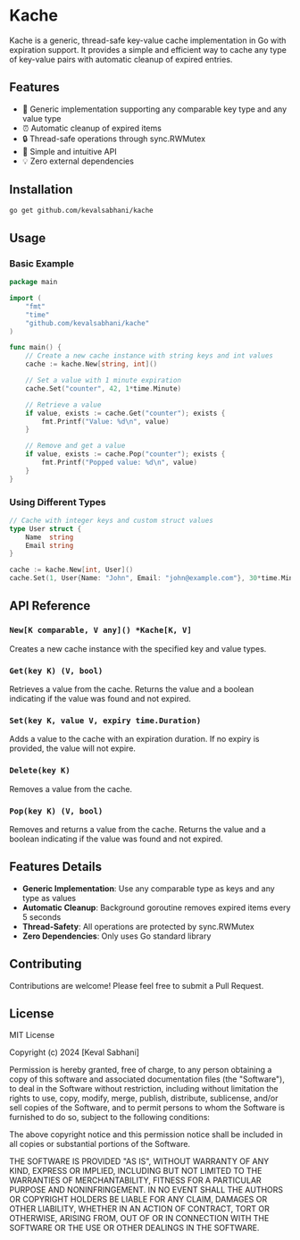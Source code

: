 # Kache

Kache is a generic, thread-safe key-value cache implementation in Go with expiration support. It provides a simple and efficient way to cache any type of key-value pairs with automatic cleanup of expired entries.

## Features

- 🎯 Generic implementation supporting any comparable key type and any value type
- ⏰ Automatic cleanup of expired items
- 🔒 Thread-safe operations through sync.RWMutex
- 🚀 Simple and intuitive API
- 💡 Zero external dependencies

## Installation

```bash
go get github.com/kevalsabhani/kache
```

## Usage

### Basic Example

```go
package main

import (
    "fmt"
    "time"
    "github.com/kevalsabhani/kache"
)

func main() {
    // Create a new cache instance with string keys and int values
    cache := kache.New[string, int]()

    // Set a value with 1 minute expiration
    cache.Set("counter", 42, 1*time.Minute)

    // Retrieve a value
    if value, exists := cache.Get("counter"); exists {
        fmt.Printf("Value: %d\n", value)
    }

    // Remove and get a value
    if value, exists := cache.Pop("counter"); exists {
        fmt.Printf("Popped value: %d\n", value)
    }
}
```

### Using Different Types

```go
// Cache with integer keys and custom struct values
type User struct {
    Name  string
    Email string
}

cache := kache.New[int, User]()
cache.Set(1, User{Name: "John", Email: "john@example.com"}, 30*time.Minute)
```

## API Reference

### `New[K comparable, V any]() *Kache[K, V]`
Creates a new cache instance with the specified key and value types.

### `Get(key K) (V, bool)`
Retrieves a value from the cache. Returns the value and a boolean indicating if the value was found and not expired.

### `Set(key K, value V, expiry time.Duration)`
Adds a value to the cache with an expiration duration. If no expiry is provided, the value will not expire.

### `Delete(key K)`
Removes a value from the cache.

### `Pop(key K) (V, bool)`
Removes and returns a value from the cache. Returns the value and a boolean indicating if the value was found and not expired.

## Features Details

- **Generic Implementation**: Use any comparable type as keys and any type as values
- **Automatic Cleanup**: Background goroutine removes expired items every 5 seconds
- **Thread-Safety**: All operations are protected by sync.RWMutex
- **Zero Dependencies**: Only uses Go standard library

## Contributing

Contributions are welcome! Please feel free to submit a Pull Request.

## License

MIT License

Copyright (c) 2024 [Keval Sabhani]

Permission is hereby granted, free of charge, to any person obtaining a copy
of this software and associated documentation files (the "Software"), to deal
in the Software without restriction, including without limitation the rights
to use, copy, modify, merge, publish, distribute, sublicense, and/or sell
copies of the Software, and to permit persons to whom the Software is
furnished to do so, subject to the following conditions:

The above copyright notice and this permission notice shall be included in all
copies or substantial portions of the Software.

THE SOFTWARE IS PROVIDED "AS IS", WITHOUT WARRANTY OF ANY KIND, EXPRESS OR
IMPLIED, INCLUDING BUT NOT LIMITED TO THE WARRANTIES OF MERCHANTABILITY,
FITNESS FOR A PARTICULAR PURPOSE AND NONINFRINGEMENT. IN NO EVENT SHALL THE
AUTHORS OR COPYRIGHT HOLDERS BE LIABLE FOR ANY CLAIM, DAMAGES OR OTHER
LIABILITY, WHETHER IN AN ACTION OF CONTRACT, TORT OR OTHERWISE, ARISING FROM,
OUT OF OR IN CONNECTION WITH THE SOFTWARE OR THE USE OR OTHER DEALINGS IN THE
SOFTWARE.

